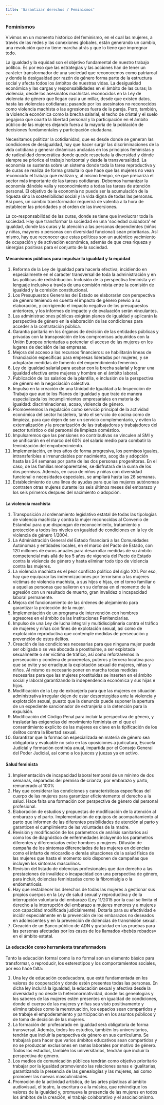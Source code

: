 ```yaml
---
title: 'Garantizar derechos / Feminismos'
---
```


### Feminismos

Vivimos en un momento histórico del feminismo, en el cual las mujeres, a través de las redes y las conexiones globales, están generando un cambio, una revolución que no tiene marcha atrás y que lo tiene que impregnar todo.

La igualdad y la equidad son el objetivo fundamental de nuestro trabajo político. Es por eso que las estrategias y las acciones han de tener un carácter transformador de una sociedad que reconocemos como patriarcal y donde la desigualdad por razón de género forma parte de la estructura social y afecta todos los ámbitos de nuestras vidas. La desigualdad económica y las cargas y responsabilidades en el ámbito de las curas; la violencia, desde los asesinatos machistas reconocidos en la Ley de violencia de género que llegan casi a un millar, desde que existen datos, hasta las violencias cotidianas; pasando por los asesinatos no reconocidos como violencia machista o las agresiones fuera de la pareja. Pero, también, la violencia económica como la brecha salarial, el techo de cristal y el suelo pegajoso que coarta la libertad personal y la participación en el ámbito público de las mujeres dejando fuera a la mayoría de la población de decisiones fundamentales y participación ciudadana.

Necesitamos politizar la cotidianidad, que es desde donde se generan las condiciones de desigualdad, hay que hacer surgir las discriminaciones de la vida cotidiana y generar dinámicas ancladas en los principios feministas y de radicalidad democrática donde quede respetada la diversidad y dónde siempre se priorice el trabajo horizontal y desde la transversalidad. La economía se sustenta sobre un sistema donde toda la tarea reproductiva y de curas se realiza de forma gratuita lo que hace que las mujeres no vean reconocido el trabajo que realizan y, al mismo tiempo, se que precariza el sector más importante de las tareas cotidianas. Debemos humanizar la economía dándole valía y reconocimiento a todas las tareas de atención personal. El objetivo de la economía no puede ser la acumulación de la riqueza sino la sostenibilidad social y la vida digna de todas las personas. Así pues, un cambio transformador requerirá de valentía a la hora de establecer las prioridades y el orden de las inversiones.

La co-responsabilidad de las curas, donde se tiene que involucrar toda la sociedad. Hay que transformar la sociedad en una &#39;sociedad cuidadora&#39; en igualdad, donde las curas y la atención a las personas dependientes (niños y niñas, mayores o personas con diversidad funcional) sean prioritarias. Así mismo, hay que reconocer que estas políticas son un auténtico yacimiento de ocupación y de activación económica, además de que crea riqueza y   sinergias positivas para el conjunto de la sociedad.


#### Mecanismos públicos para impulsar la igualdad y la equidad

1. Reforma de la Ley de Igualdad para hacerla efectiva, incidiendo en especialmente en el carácter transversal de toda la administración y en las políticas de redistribución. Inclusión de la perspectiva feminista y el lenguaje inclusivo a través de una comisión mixta entre la comisión de igualdad y la comisión constitucional.
2. Los Presupuestos Generales del Estado se elaborarán con perspectiva de género teniendo en cuenta el impacto de género previo a su elaboración, y corrigiendo el impacto negativo de los presupuestos anteriores, y los informes de impacto y de evaluación serán vinculantes.
3. Las administraciones públicas exigirán planes de igualdad y aplicarán la perspectiva de género en la elaboración de las condiciones para acceder a la contratación pública.
4. Garantía paritaria en los órganos de decisión de las entidades públicas y privadas con la transposición de los compromisos adquiridos con la Unión Europea orientadas a potenciar el acceso de las mujeres en los lugares de decisión de las empresas.
5. Mejora del acceso a los recursos financieros: se habilitarán líneas de financiación específicas para empresas lideradas por mujeres, y se adoptarán medidas de fomento del emprendimiento femenino.
6. Ley de igualdad salarial para acabar con la brecha salarial y lograr una igualdad efectiva entre mujeres y hombre en el ámbito laboral. 
7. Publicación de los salarios de la plantilla, e inclusión de la perspectiva de género en la negociación colectiva. 
8. Impulso en la creación de una Unidad de Igualdad a la Inspección de Trabajo que audite los Planes de Igualdad y que trate de manera especializada los incumplimientos empresariales en materia de igualdad: discriminaciones, acoso, violencia de género.
9. Promoveremos la regulación como servicio principal de la actividad económica del sector hostelero, tanto el servicio de cocina como de limpieza, para que dejen de ser un servicio complementario, y eviten la externalización y la precarización de las trabajadoras y trabajadores del sector turístico o del personal de limpieza doméstico.
10. Impulsaremos que las pensiones no contributivas se vinculen al SMI y se unificarán en el marco del 60% del salario medio para combatir la feminización del empobrecimiento.
11. Implementación, en tres años de forma progresiva, los permisos iguales, intransferibles e irrenunciables por nacimiento, acogida y adopción hasta las 24 semanas por parte de las dos personas progenitoras. En el caso, de las familias monoparentales, se disfrutará de la suma de los dos permisos. Además, en caso de niños y niñas con diversidad funcional o necesidades especiales, se ampliará hasta las 26 semanas.
12. Establecimiento de una línea de ayudas para que las mujeres autónomas contraten otras mujeres durante los seis últimos meses del embarazo y los seis primeros después del nacimiento o adopción.

#### La violencia machista

1. Transposición al ordenamiento legislativo estatal de todas las tipologías de violencia machista y contra la mujer reconocidas al Convenio de Estambul para que dispongan de reconocimiento, tratamiento y protección a todos los niveles en igualdad de condiciones en la ley de violencia de género 1/2004.
2.  La Administración General del Estado financiará a las Comunidades Autónomas y entidades locales, en el marco del Pacto de Estado, con 120 millones de euros anuales para desarrollar medidas de su ámbito competencial más allá de los 5 años de vigencia del Pacto de Estado contra la violencia de género y hasta eliminar todo tipo de violencia contra las mujeres.
3. La violencia machista es el peor conflicto político del siglo XXI. Por eso, hay que equiparar las indemnizaciones por terrorismo a las mujeres víctimas de violencia machista, a sus hijos e hijas, en el torno familiar o a aquellas personas que salieron en su defensa en el momento de la agresión con un resultado de muerto, gran invalidez o incapacidad laboral permanente.
4. Mejora del funcionamiento de las órdenes de alejamiento para garantizar la protección de la mujer.
5. Implementación de un programa de intervención con hombres agresores en el ámbito de las Instituciones Penitenciarias.
6. Impulso de una Ley de lucha integral y multidisciplinaria contra el tráfico de mujeres y niñas con fines de explotación sexual, así como de explotación reproductiva que contemple medidas de persecución y prevención de estos delitos.
7. Creación de las condiciones necesarias para que ninguna mujer pueda ser obligada o se vea abocada a prostituirse, a ser explotada sexualmente o ser víctima de tráfico, así como reforzaremos la persecución y condena de proxenetas, puteros y tercera locativa para que se evite y se erradique la explotación sexual de mujeres, niñas y niños. Al mismo es necesario poner en marcha todas medidas necesarias para que las mujeres prostituidas se inserten en el ámbito social y laboral garantizando la independencia económica y sus hijas e hijos.
8. Modificación de la Ley de extranjería para que las mujeres en situación administrativa irregular dejen de estar desprotegidas ante la violencia y explotación sexual, puesto que la denuncia puede suponer la apertura de un expediente sancionador de extranjería o la detención para la expulsión.
9.  Modificación del Código Penal para incluir la perspectiva de género, y trasladar las exigencias del movimiento feminista en el que el consentimiento explícito de las mujeres es clave en la tipificación de los delitos contra la libertad sexual.
10. Garantizar que la formación especializada en materia de género sea obligatoria y evaluable no solo en las oposiciones a judicatura, Escuela Judicial y formación continúa anual, impartida por el Consejo General del Poder Judicial, así como a los jueces y juezas ya en activo.

#### Salud feminista

1. Implementación de incapacidad laboral temporal de un mínimo de dos semanas, separadas del permiso de crianza, por embarazo y parto, remunerado al 100%
2. Hay que considerar las condiciones y características específicas del cuerpo de las mujeres para garantizar eficientemente el derecho a la salud. Hace falta una formación con perspectiva de género del personal profesional.
3. Elaboración de estudios y propuestas de modificación de la atención al embarazo y el parto. Implementación de equipos de acompañamiento al parto que informen de las diferentes posibilidades de atención al parto y garanticen el cumplimiento de las voluntades de la madre.
4.  Revisión y modificación de los parámetros de análisis sanitarios así como los de diagnóstico de enfermedades incluyendo los parámetros diferentes y diferenciados entre hombres y mujeres. Difusión de campaña de los síntomas diferenciados de las mujeres en dolencias como el infarto de miocardio o demás situaciones de la salud física de las mujeres que hasta el momento solo disponen de campañas que incluyen los síntomas masculinos.
5.  Revisión del listado de dolencias profesionales que dan derecho a las prestaciones de invalidez o incapacidad con una perspectiva de género, para incluir, dolencias feminizadas como la fibromialgia o la endometriosis.
6. Hay que restablecer los derechos de todas las mujeres a gestionar sus propios cuerpos en la Ley de salud sexual y reproductiva y de la interrupción voluntaria del embarazo (Ley 11/2015 por la cual se limita el derecho a la interrupción del embarazo a mujeres menores y a mujeres con capacidad modificada judicialmente). Dotarla para su efectividad e incidir especialmente en la prevención de los embarazos no deseados en adolescentes y en la prevención de dolencias de transmisión sexual.
7.  Creación de un Banco público de ADN y gratuidad en las pruebas para las personas afectadas por los casos de los llamados «bebés robados» en el ámbito estatal.

#### La educación como herramienta transformadora

Tanto la educación formal como la no formal son un elemento básico para transformar, o reproducir, los estereotipos y los comportamientos sociales, por eso hace falta:

1.  Una ley de educación coeducadora, que esté fundamentada en los valores de cooperación y donde estén presentes todas las personas. En dicha ley incluirá la igualdad, la educación sexual y afectiva desde la diversidad y no desde la heteronormatividad, donde las genealogías y los saberes de las mujeres estén presentes en igualdad  de condiciones, donde el cuerpo de las mujeres y niñas sea visto positivamente y elimine tabúes como la menstruación, los espacios sean compartidos y se trabaje el empoderamiento y participación en los asuntos públicos y de toma de decisión de las mujeres.
2.   La formación del profesorado en igualdad será obligatoria de forma transversal. Además, todos los estudios, también los universitarios, tendrán que incluir la perspectiva de género en sus currículums. Se trabajará para hacer que varios ámbitos educativos sean compartidos y no se produzcan exclusiones en ramas laborales por motivo de género. Todos los estudios, también los universitarios, tendrán que incluir la perspectiva de género.
3.  Los medios de comunicación públicos tendrán como objetivo prioritario trabajar por la igualdad promoviendo las relaciones sanas e igualitarias, garantizando la presencia de las genealogías y las mujeres, así como promover las nuevas masculinidades.
4. Promoción de la actividad artística, de las artes plásticas al ámbito audiovisual, el teatro, la escritura o a la música, que reivindique los valores de la igualdad y, promueva la presencia de las mujeres en todos los ámbitos de la creación, el trabajo colaborativo y el asociacionismo.
